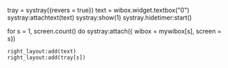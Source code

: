 
tray = systray({revers = true})
text = wibox.widget.textbox("0")
systray:attachtext(text)
systray:show(1)
systray.hidetimer:start()

for s = 1, screen.count() do
    systray:attach({ wibox = mywibox[s], screen = s})

    right_layout:add(text)
    right_layout:add(tray[s])
